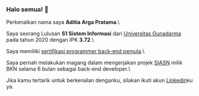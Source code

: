 ### Halo semua! 👋

Perkenalkan nama saya **Aditia Arga Pratama**.\

Saya seorang Lulusan **S1 Sistem Informasi** dari [Universitas Gunadarma](https://gunadarma.ac.id/) pada tahun 2020 dengan IPK **3.72**.\

Saya memiliki [sertifikasi programmer back-end pemula](https://www.dicoding.com/certificates/72ZDEE1LVPYW).\

Saya pernah melakukan magang dalam mengerjakan projek [SIASN](https://siasn.bkn.go.id/#) milik BKN selama 6 bulan sebagai back-end developer.\

Jika kamu tertarik untuk berkenalan denganku, silakan ikuti akun [Linkedin](https://www.linkedin.com/in/aditia-arga-pratama-264608130/)ku ya.
<!--
**adrgma/adrgma** is a ✨ _special_ ✨ repository because its `README.md` (this file) appears on your GitHub profile.

Here are some ideas to get you started:

- 🔭 I’m currently working on ...
- 🌱 I’m currently learning ...
- 👯 I’m looking to collaborate on ...
- 🤔 I’m looking for help with ...
- 💬 Ask me about ...
- 📫 How to reach me: ...
- 😄 Pronouns: ...
- ⚡ Fun fact: ...
-->

